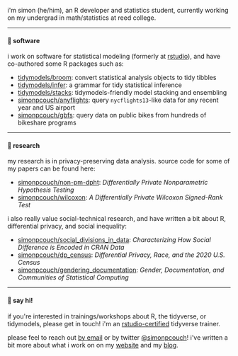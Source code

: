 i'm simon (he/him), an R developer and statistics student, currently working on my undergrad in math/statistics at reed college.

-----------

#### 🐛 software

i work on software for statistical modeling (formerly at [rstudio](https://github.com/rstudio)), and have co-authored some R packages such as:  

- [tidymodels/broom](https://github.com/tidymodels/broom): convert statistical analysis objects to tidy tibbles
- [tidymodels/infer](https://github.com/tidymodels/infer): a grammar for tidy statistical inference
- [tidymodels/stacks](https://github.com/tidymodels/stacks): tidymodels-friendly model stacking and ensembling
- [simonpcouch/anyflights](https://github.com/simonpcouch/anyflights): query `nycflights13`-like data for any recent year and US airport
- [simonpcouch/gbfs](https://github.com/simonpcouch/gbfs): query data on public bikes from hundreds of bikeshare programs

-----------

#### 🦆 research

my research is in privacy-preserving data analysis. source code for some of my papers can be found here:  

- [simonpcouch/non-pm-dpht](https://github.com/simonpcouch/non-pm-dpht): _Differentially Private Nonparametric Hypothesis Testing_
- [simonpcouch/wilcoxon](https://github.com/simonpcouch/wilcoxon): _A Differentially Private Wilcoxon Signed-Rank Test_

i also really value social-technical research, and have written a bit about R, differential privacy, and social inequality:  

- [simonpcouch/social_divisions_in_data](https://github.com/simonpcouch/social_divisions_in_data): _Characterizing How Social Difference is Encoded in CRAN Data_
- [simonpcouch/dp_census](https://github.com/simonpcouch/dp_census): _Differential Privacy, Race, and the 2020 U.S. Census_
- [simonpcouch/gendering_documentation](https://github.com/simonpcouch/gendering_documentation): _Gender, Documentation, and Communities of Statistical Computing_

-----------

#### 🐥 say hi!

if you're interested in trainings/workshops about R, the tidyverse, or tidymodels, please get in touch! i'm an [rstudio-certified](https://education.rstudio.com/trainers/people/couch+simon/) tidyverse trainer.

please feel to reach out [by email](mailto:simonpatrickcouch@gmail.com) or by twitter [@simonpcouch](https://twitter.com/simonpcouch)! i've written a bit more about what i work on on my [website](https://simonpcouch.com) and my [blog](https://blog.simonpcouch.com/).

